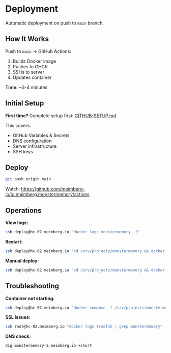 # Deployment

Automatic deployment on push to `main` branch.

## How It Works

Push to `main` → GitHub Actions:
1. Builds Docker image
2. Pushes to GHCR
3. SSHs to server
4. Updates container

**Time:** ~3-4 minutes

## Initial Setup

**First time?** Complete setup first: [GITHUB-SETUP.md](GITHUB-SETUP.md)

This covers:
- GitHub Variables & Secrets
- DNS configuration
- Server infrastructure
- SSH keys

## Deploy

```bash
git push origin main
```

Watch: https://github.com/meimberg-io/io.meimberg.monstermemory/actions

## Operations

**View logs:**
```bash
ssh deploy@hc-02.meimberg.io "docker logs monstermemory -f"
```

**Restart:**
```bash
ssh deploy@hc-02.meimberg.io "cd /srv/projects/monstermemory && docker compose restart"
```

**Manual deploy:**
```bash
ssh deploy@hc-02.meimberg.io "cd /srv/projects/monstermemory && docker compose pull && docker compose up -d"
```

## Troubleshooting

**Container not starting:**
```bash
ssh deploy@hc-02.meimberg.io "docker compose -f /srv/projects/monstermemory/docker-compose.yml logs"
```

**SSL issues:**
```bash
ssh root@hc-02.meimberg.io "docker logs traefik | grep monstermemory"
```

**DNS check:**
```bash
dig monstermemory-2.meimberg.io +short
```

